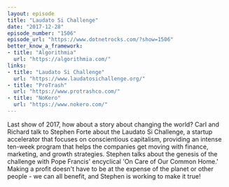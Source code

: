 ```yaml
---
layout: episode
title: "Laudato Si Challenge"
date: "2017-12-28"
episode_number: "1506"
episode_url: "https://www.dotnetrocks.com/?show=1506"
better_know_a_framework:
- title: "Algorithmia"
  url: "https://algorithmia.com/"
links:
- title: "Laudato Si Challenge"
  url: "https://www.laudatosichallenge.org/"
- title: "ProTrash"
  url: "https://www.protrashco.com/"
- title: "NoKero"
  url: "https://www.nokero.com/"
---
```


Last show of 2017, how about a story about changing the world? Carl and Richard talk to Stephen Forte about the Laudato Si Challenge, a startup accelerator that focuses on conscientious capitalism, providing an intense ten-week program that helps the companies get moving with finance, marketing, and growth strategies. Stephen talks about the genesis of the challenge with Pope Francis' encyclical 'On Care of Our Common Home.' Making a profit doesn't have to be at the expense of the planet or other people - we can all benefit, and Stephen is working to make it true!
